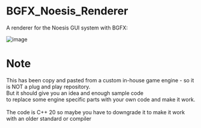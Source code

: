 # BGFX_Noesis_Renderer
 A renderer for the Noesis GUI system with BGFX:
 
 ![image](https://user-images.githubusercontent.com/49988901/167708402-a31081ce-a475-4493-8129-fcaefec103cf.png)

 
# Note
This has been copy and pasted from a custom in-house game engine - 
so it is NOT a plug and play repository.<br>
But it should give you an idea and enough sample code<br>
to replace some engine specific parts with your own code and make it work.<br>
<br>
The code is C++ 20 so maybe you have to downgrade it to make it work with an older standard or compiler
